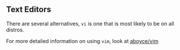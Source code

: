 ## Text Editors

There are several alternatives, `vi` is one that is most likely to be on all distros.

For more detailed information on using `vim`, look at [aboyce/vim](https://github.com/aboyce/vim/blob/main/README.md)